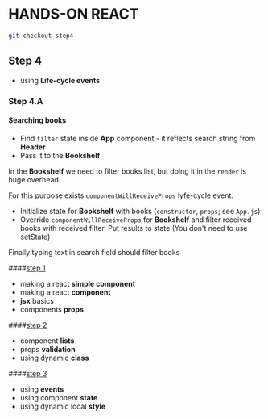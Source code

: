 # HANDS-ON REACT 

```sh
git checkout step4
```

## Step 4

- using **Life-cycle events**

### Step 4.A

#### Searching books

- Find `filter` state inside **App** component - it reflects search string from **Header**
- Pass it to the **Bookshelf**

In the **Bookshelf** we need to filter books list, but doing it in the `render` is huge overhead.

For this purpose exists `componentWillReceiveProps` lyfe-cycle event. 

- Initialize state for **Bookshelf** with books (`constructor`, `props`; see `App.js`) 
- Override `componentWillReceiveProps` for **Bookshelf** and filter received books with received filter.
  Put results to state (You don't need to use setState)
  
Finally typing text in search field should filter books


####[step 1](https://github.com/urrri/hands-on-react/tree/step1)
- making a react **simple component**
- making a react **component**
- **jsx** basics
- components **props**

####[step 2](https://github.com/urrri/hands-on-react/tree/step2)
- component **lists**
- props **validation**
- using dynamic **class**

####[step 3](https://github.com/urrri/hands-on-react/tree/step3)
- using **events**
- using component **state**
- using dynamic local **style**



